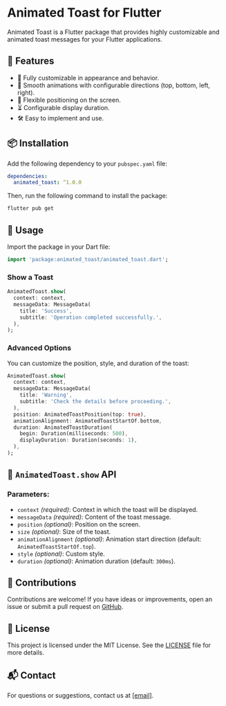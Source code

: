 # Animated Toast for Flutter

Animated Toast is a Flutter package that provides highly customizable and animated toast messages for your Flutter applications.

## 🚀 Features

- 🎨 Fully customizable in appearance and behavior.
- 🔄 Smooth animations with configurable directions (top, bottom, left, right).
- 📍 Flexible positioning on the screen.
- ⏳ Configurable display duration.
- 🛠️ Easy to implement and use.

## 📦 Installation

Add the following dependency to your `pubspec.yaml` file:

```yaml
dependencies:
  animated_toast: ^1.0.0
```

Then, run the following command to install the package:

```sh
flutter pub get
```

## 📝 Usage

Import the package in your Dart file:

```dart
import 'package:animated_toast/animated_toast.dart';
```

### Show a Toast

```dart
AnimatedToast.show(
  context: context,
  messageData: MessageData(
    title: 'Success',
    subtitle: 'Operation completed successfully.',
  ),
);
```

### Advanced Options

You can customize the position, style, and duration of the toast:

```dart
AnimatedToast.show(
  context: context,
  messageData: MessageData(
    title: 'Warning',
    subtitle: 'Check the details before proceeding.',
  ),
  position: AnimatedToastPosition(top: true),
  animationAlignment: AnimatedToastStartOf.bottom,
  duration: AnimatedToastDuration(
    begin: Duration(milliseconds: 500),
    displayDuration: Duration(seconds: 1),
  ),
);
```

## 📌 `AnimatedToast.show` API

### Parameters:

- `context` *(required)*: Context in which the toast will be displayed.
- `messageData` *(required)*: Content of the toast message.
- `position` *(optional)*: Position on the screen.
- `size` *(optional)*: Size of the toast.
- `animationAlignment` *(optional)*: Animation start direction (default: `AnimatedToastStartOf.top`).
- `style` *(optional)*: Custom style.
- `duration` *(optional)*: Animation duration (default: `300ms`).

## 🤝 Contributions

Contributions are welcome! If you have ideas or improvements, open an issue or submit a pull request on [GitHub](https://github.com/RichardM20/animated_toast).

## 📜 License

This project is licensed under the MIT License. See the [LICENSE](LICENSE) file for more details.

## 📬 Contact

For questions or suggestions, contact us at [[email](mailto\:richardoficial2020@gmail.com)].
 
